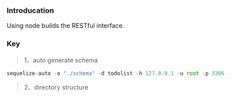 ### Introducation

Using node builds the RESTful interface.

### Key

> 1、auto generate schema

```js
sequelize-auto -o "./schema" -d todolist -h 127.0.0.1 -u root -p 3306 -x 123456 -e mysql
```

> 2、directory structure

